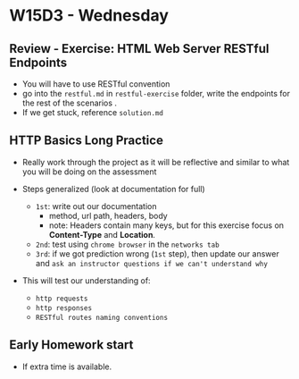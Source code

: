 # W15D3 - Wednesday


## Review - Exercise: HTML Web Server RESTful Endpoints
- You will have to use RESTful convention
- go into the `restful.md` in `restful-exercise` folder, write the endpoints for the rest of the scenarios . 
- If we get stuck, reference `solution.md`

## HTTP Basics Long Practice
- Really work through the project as it will be reflective and similar to what you will be doing on the assessment
  
- Steps generalized (look at documentation for full)
  - `1st`: write out our documentation
    - method, url path, headers, body
    - note: Headers contain many keys, but for this exercise focus on **Content-Type** and **Location**.
  - `2nd`: test using `chrome browser` in the `networks tab`
  - `3rd`: if we got prediction wrong (`1st` step), then update our answer and `ask an instructor questions if we can't understand why`


- This will test our understanding of:
  - `http requests`
  - `http responses`
  - `RESTful routes naming conventions`

## Early Homework start
- If extra time is available.
